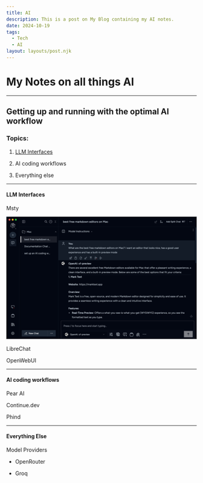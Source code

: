 ```yaml
---
title: AI
description: This is a post on My Blog containing my AI notes.
date: 2024-10-19
tags:
  - Tech
  - AI
layout: layouts/post.njk
---
```


# My Notes on all things AI

---

## Getting up and running with the optimal AI workflow

### Topics:

1. [LLM Interfaces](#llm-interfaces)

2. AI coding workflows

3. Everything else

---

#### <a id="llm-interfaces">LLM Interfaces</a>

Msty

![msty.png](https://github.com/Rajeev-Gill/blog/blob/main/img/msty.png?raw=true)

LibreChat

OpenWebUI

---

#### AI coding workflows

Pear AI

Continue.dev

Phind 

---

#### Everything Else

Model Providers

- OpenRouter

- Groq
